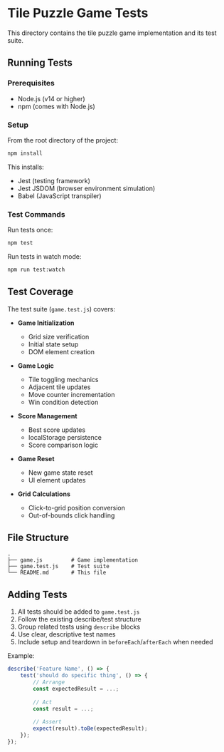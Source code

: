 # Tile Puzzle Game Tests

This directory contains the tile puzzle game implementation and its test suite.

## Running Tests

### Prerequisites

- Node.js (v14 or higher)
- npm (comes with Node.js)

### Setup

From the root directory of the project:

```bash
npm install
```

This installs:
- Jest (testing framework)
- Jest JSDOM (browser environment simulation)
- Babel (JavaScript transpiler)

### Test Commands

Run tests once:
```bash
npm test
```

Run tests in watch mode:
```bash
npm run test:watch
```

## Test Coverage

The test suite (`game.test.js`) covers:

- **Game Initialization**
  - Grid size verification
  - Initial state setup
  - DOM element creation

- **Game Logic**
  - Tile toggling mechanics
  - Adjacent tile updates
  - Move counter incrementation
  - Win condition detection

- **Score Management**
  - Best score updates
  - localStorage persistence
  - Score comparison logic

- **Game Reset**
  - New game state reset
  - UI element updates

- **Grid Calculations**
  - Click-to-grid position conversion
  - Out-of-bounds click handling

## File Structure

```
.
├── game.js         # Game implementation
├── game.test.js    # Test suite
└── README.md       # This file
```

## Adding Tests

1. All tests should be added to `game.test.js`
2. Follow the existing describe/test structure
3. Group related tests using `describe` blocks
4. Use clear, descriptive test names
5. Include setup and teardown in `beforeEach`/`afterEach` when needed

Example:
```javascript
describe('Feature Name', () => {
    test('should do specific thing', () => {
        // Arrange
        const expectedResult = ...;
        
        // Act
        const result = ...;
        
        // Assert
        expect(result).toBe(expectedResult);
    });
});
``` 